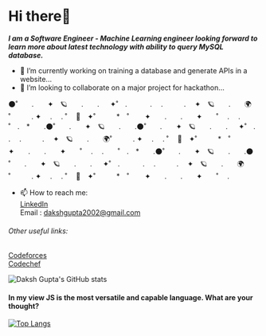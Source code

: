 # Hi there👋
_**I am a Software Engineer - Machine Learning engineer looking forward to learn more about latest technology with ability to query MySQL database.**_


- 🔭 I’m currently working on training a database and generate APIs in a website...
- 👯 I’m looking to collaborate on a major project for hackathon...

 🌑˚　　.　　✦　🪐　　.　　. 　 ✦˚　.　　 　. 　.　　　.　 ✦　🪐　　.　　🌍˚　　　. ✦ 　.　 . ˚ 　🌙　✦˚　　　*　˚　　 ✦　　.　　.　　✦　　˚ 　.　 .　　˚　.　*　　.🌑˚　　.　　✦　🪐　　.　　.🌑˚　　.　　✦　🪐　　.　　. 　 ✦˚　.　　 　. 　.　　　.　 ✦　🪐　　.　　🌍˚　　　. ✦ 　.　 . ˚ 　🌙　✦˚　　　*　˚　　 ✦　　.　　.　　✦　　˚ 　.　 .　　˚　.　*　　.🌑˚　　.　　✦　🪐　　.　　.🌑˚　　.　　✦　🪐　　.　　. 　 ✦˚　.　　 　. 　.　　　.　 ✦　🪐　　.　　🌍˚　　　. ✦ 　.　 . ˚ 　🌙　✦˚　　　*　˚　　 ✦　　.　　.　　✦　　˚ 　.　


- 📫 How to reach me:    
[LinkedIn](https://www.linkedin.com/in/daksh-gupta-496203201/)    
Email : dakshgupta2002@gmail.com   

###### Other useful links:  
[Codeforces](https://codeforces.com/profile/daksh_g123)    
[Codechef](https://www.codechef.com/users/daksh_g123)    


![Daksh Gupta's GitHub stats](https://github-readme-stats.vercel.app/api?username=dakshgupta2002&show_icons=true&theme=outrun)

#### In my view JS is the most versatile and capable language. What are your thought?

<!--[Kamehameha](https://c.tenor.com/khwqWo5ouEAAAAAC/goku-ultra-instinct.gif)-->

[![Top Langs](https://github-readme-stats.vercel.app/api/top-langs/?username=dakshgupta2002&layout=compact)](https://github.com/dakshgupta2002/github-readme-stats)

<!--
**dakshgupta2002/dakshgupta2002** is a ✨ _special_ ✨ repository because its `README.md` (this file) appears on your GitHub profile.

Here are some ideas to get you started:


- 🌱 I’m currently learning ...

- 🤔 I’m looking for help with ...
- 💬 Ask me about ...

- 😄 Pronouns: ...
- ⚡ Fun fact: ...
-->


